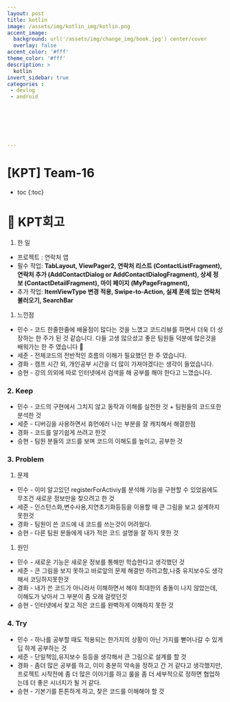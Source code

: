 ```yaml
---
layout: post
title: kotlin
image: /assets/img/kotlin_img/kotlin.png
accent_image: 
  background: url('/assets/img/change_img/book.jpg') center/cover
  overlay: false
accent_color: '#fff'
theme_color: '#fff'
description: >
  kotlin
invert_sidebar: true
categories :
 - devlog	
 - android







---
```


# [KPT] Team-16



* toc
{:toc}




# 📑 KPT회고

1. 한 일

- 프로젝트 : 연락처 앱
- 필수 작업:  **TabLayout, ViewPager2, 연락처 리스트 (ContactListFragment), 연락처 추가 (AddContactDialog or AddContactDialogFragment), 상세 정보 (ContactDetailFragment), 마이 페이지 (MyPageFragment),**
- 추가 작업:  **ItemViewType 변경 적용, Swipe-to-Action, 실제 폰에 있는 연락처 불러오기,  SearchBar**

1. 느낀점

- 민수 - 코드 한줄한줄에 배울점이 많다는 것을 느꼈고 코드리뷰를 하면서 더욱 더 성장하는 한 주가 된 것 같습니다. 다들 고생 많으셨고 좋은 팀원들 덕분에 많은것을 배워가는 한 주 였습니다 🙂
- 세준 - 전체코드의 전반적인 흐름의 이해가 필요했던 한 주 였습니다.
- 경화 - 캠프 시간 외, 개인공부 시간을 더 많이 가져야겠다는 생각이 들었습니다.
- 승현 - 강의 의외에 따로 인터넷에서 검색을 해 공부를 해야 한다고 느꼈습니다.

### 2. Keep

- 민수 - 코드의 구현에서 그치지 않고 동작과 이해를 실천한 것 + 팀원들의 코드또한 분석한 것
- 세준 - 디버깅을 사용하면서 휴먼에러 나는 부분을 잘 캐치해서 해결한점
- 경화 - 코드를 알기쉽게 쓰려고 한것
- 승현 - 팀원 분들의 코드를 보며 코드의 이해도를 높이고, 공부한 것

### 3. Problem

1. 문제

- 민수 - 이미 알고있던 registerForActiviy를 분석해 기능을 구현할 수 있었음에도 무조건 새로운 정보만을 찾으려고 한 것
- 세준 - 인스턴스화,변수사용,지연초기화등등을 이용할 때 큰 그림을 보고 설계하지 못한것
- 경화 - 팀원이 쓴 코드에 내 코드를 쓰는것이 어려웠다.
- 승현 - 다른 팀원 분들에게 내가 적은 코드 설명을 잘 하지 못한 것

1. 원인

- 민수 - 새로운 기능은 새로운 정보를 통해만 학습한다고 생각했던 것
- 세준 - 큰 그림을 보지 못하고 바로앞의 문제 해결만 하려고함,나중 유지보수도 생각해서 코딩하지못한것
- 경화 - 내가 쓴 코드가 아니라서 이해하면서 해야 최대한의 충돌이 나지 않았는데, 이해도가 낮아서 그 부분이 좀 오래 걸렷던것
- 승현 - 인터넷에서 찾고 적은 코드를 완벽하게 이해하지 못한 것

### 4. Try

- 민수 - 하나를 공부할 때도 적용되는 한가지의 상황이 아닌 가지를 뻗어나갈 수 있게 딥 하게 공부하는 것
- 세준 - 단일책임,유지보수 등등을 생각해서 큰 그림으로 설계를 할 것
- 경화 - 좀더 많은 공부를 하고, 이미 충분히 약속을 정하고 간 거 같다고 생각했지만, 프로젝트 시작전에 좀 더 많은 이야기를 하고 룰을 좀 더 세부적으로 정하면 협업하는데 더 좋은 시너지가 될 거 같다.
- 승현 - 기본기를 튼튼하게 하고, 찾은 코드를 이해해야 할 것